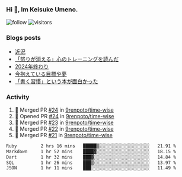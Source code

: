 ### Hi 👋, Im Keisuke Umeno.

<!--
**9renpoto/9renpoto** is a ✨ _special_ ✨ repository because its `README.md` (this file) appears on your GitHub profile.

Here are some ideas to get you started:

- 🔭 I’m currently working on ...
- 🌱 I’m currently learning ...
- 👯 I’m looking to collaborate on ...
- 🤔 I’m looking for help with ...
- 💬 Ask me about ...
- 📫 How to reach me: ...
- 😄 Pronouns: ...
- ⚡ Fun fact: ...
-->

![follow](https://img.shields.io/github/followers/9renpoto?label=Follow&style=social)
![visitors](https://komarev.com/ghpvc/?username=9renpoto&label=Profile%20views&color=0e75b6&style=flat)

### Blogs posts

<!-- BLOG-POST-LIST:START -->
- [近況](https://9renpoto.win/entry/2025/04/05/current_status)
- [「怒りが消える」心のトレーニングを読んだ](https://9renpoto.win/entry/2025/02/01/anger-management)
- [2024年終わり](https://9renpoto.win/entry/2024/12/31/2024-end)
- [今抱えている目標や夢](https://9renpoto.win/entry/2024/12/02/objective)
- [「書く習慣」という本が面白かった](https://9renpoto.win/entry/2024/11/11/leave_a_feeling_sad)
<!-- BLOG-POST-LIST:END -->

### Activity

<!--START_SECTION:activity-->
1. 🎉 Merged PR [#24](https://github.com/9renpoto/time-wise/pull/24) in [9renpoto/time-wise](https://github.com/9renpoto/time-wise)
2. 💪 Opened PR [#24](https://github.com/9renpoto/time-wise/pull/24) in [9renpoto/time-wise](https://github.com/9renpoto/time-wise)
3. 🎉 Merged PR [#23](https://github.com/9renpoto/time-wise/pull/23) in [9renpoto/time-wise](https://github.com/9renpoto/time-wise)
4. 🎉 Merged PR [#22](https://github.com/9renpoto/time-wise/pull/22) in [9renpoto/time-wise](https://github.com/9renpoto/time-wise)
5. 🎉 Merged PR [#21](https://github.com/9renpoto/time-wise/pull/21) in [9renpoto/time-wise](https://github.com/9renpoto/time-wise)
<!--END_SECTION:activity-->

<!--START_SECTION:waka-->

```txt
Ruby         2 hrs 16 mins   █████▒░░░░░░░░░░░░░░░░░░░   21.91 %
Markdown     1 hr 52 mins    ████▓░░░░░░░░░░░░░░░░░░░░   18.15 %
Dart         1 hr 32 mins    ███▓░░░░░░░░░░░░░░░░░░░░░   14.84 %
SQL          1 hr 26 mins    ███▒░░░░░░░░░░░░░░░░░░░░░   13.97 %
JSON         1 hr 11 mins    ███░░░░░░░░░░░░░░░░░░░░░░   11.49 %
```

<!--END_SECTION:waka-->
